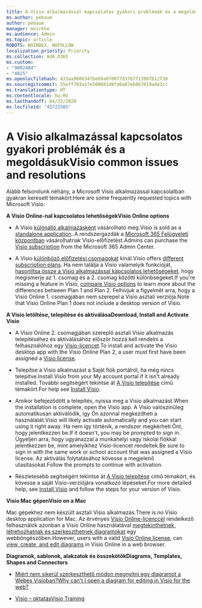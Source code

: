 ```yaml
---
title: A Visio alkalmazással kapcsolatos gyakori problémák és a megoldásuk
ms.author: pebaum
author: pebaum
manager: mnirkhe
ms.audience: Admin
ms.topic: article
ROBOTS: NOINDEX, NOFOLLOW
localization_priority: Priority
ms.collection: Adm_O365
ms.custom:
- "9002484"
- "4825"
ms.openlocfilehash: 433aa9606347be69a070077d376771396fb12f30
ms.sourcegitcommit: 55eff703a17e500681d8fa6a87eb067019ade3cc
ms.translationtype: HT
ms.contentlocale: hu-HU
ms.lasthandoff: 04/22/2020
ms.locfileid: "43722585"
---
```

# <a name="visio-common-issues-and-resolutions"></a><span data-ttu-id="621cb-102">A Visio alkalmazással kapcsolatos gyakori problémák és a megoldásuk</span><span class="sxs-lookup"><span data-stu-id="621cb-102">Visio common issues and resolutions</span></span>

<span data-ttu-id="621cb-103">Alább felsorolunk néhány, a Microsoft Visio alkalmazással kapcsolatban gyakran keresett témakört:</span><span class="sxs-lookup"><span data-stu-id="621cb-103">Here are some frequently requested topics with Microsoft Visio:</span></span>

<span data-ttu-id="621cb-104">**A Visio Online-nal kapcsolatos lehetőségek**</span><span class="sxs-lookup"><span data-stu-id="621cb-104">**Visio Online options**</span></span>

- <span data-ttu-id="621cb-105">A Visio [különálló alkalmazásként](https://products.office.com/visio/flowchart-software) vásárolható meg.</span><span class="sxs-lookup"><span data-stu-id="621cb-105">Visio is sold as a [standalone application](https://products.office.com/visio/flowchart-software).</span></span> <span data-ttu-id="621cb-106">A rendszergazdák a [Microsoft 365 Felügyeleti központban](https://docs.microsoft.com/alchemyinsights/purchase-visio-subscription) vásárolhatnak Visio-előfizetést.</span><span class="sxs-lookup"><span data-stu-id="621cb-106">Admins can purchase the [Visio subscription](https://docs.microsoft.com/alchemyinsights/purchase-visio-subscription) from the Microsoft 365 Admin Center.</span></span>

- <span data-ttu-id="621cb-107">A Visio [különböző előfizetési csomagokat](https://products.office.com/visio/microsoft-visio-plans-and-pricing-compare-visio-options) kínál.</span><span class="sxs-lookup"><span data-stu-id="621cb-107">Visio offers [different subscription plans](https://products.office.com/visio/microsoft-visio-plans-and-pricing-compare-visio-options).</span></span> <span data-ttu-id="621cb-108">Ha nem találja a Visio valamelyik funkcióját, [hasonlítsa össze a Visio alkalmazással kapcsolatos lehetőségeket](https://products.office.com/visio/microsoft-visio-plans-and-pricing-compare-visio-options), hogy megismerje az 1. csomag és a 2. csomag közötti különbségeket.</span><span class="sxs-lookup"><span data-stu-id="621cb-108">If you're missing a feature in Visio, [compare Visio options](https://products.office.com/visio/microsoft-visio-plans-and-pricing-compare-visio-options) to learn more about the differences between Plan 1 and Plan 2.</span></span>  <span data-ttu-id="621cb-109">Felhívjuk a figyelmét arra, hogy a Visio Online 1. csomagjában nem szerepel a Visio asztali verziója.</span><span class="sxs-lookup"><span data-stu-id="621cb-109">Note that Visio Online Plan 1 does not include a desktop version of Visio.</span></span>

<span data-ttu-id="621cb-110">**A Visio letöltése, telepítése és aktiválása**</span><span class="sxs-lookup"><span data-stu-id="621cb-110">**Download, Install and Activate Visio**</span></span>

- <span data-ttu-id="621cb-111">A Visio Online 2. csomagjában szereplő asztali Visio alkalmazás telepítéséhez és aktiválásához először hozzá kell rendelni a felhasználóhoz egy [Visio-licencet](https://docs.microsoft.com/office365/admin/subscriptions-and-billing/assign-licenses-to-users).</span><span class="sxs-lookup"><span data-stu-id="621cb-111">To install and activate the Visio desktop app with the Visio Online Plan 2, a user must first have been assigned a [Visio license](https://docs.microsoft.com/office365/admin/subscriptions-and-billing/assign-licenses-to-users).</span></span>

- <span data-ttu-id="621cb-112">Telepítse a Visio alkalmazást a Saját fiók portálról, ha még nincs telepítve.</span><span class="sxs-lookup"><span data-stu-id="621cb-112">Install Visio from your My account portal if it isn't already installed.</span></span> <span data-ttu-id="621cb-113">További segítségért tekintse át [A Visio telepítése](https://support.office.com/article/f98f21e3-aa02-4827-9167-ddab5b025710) című témakört.</span><span class="sxs-lookup"><span data-stu-id="621cb-113">For help see [Install Visio](https://support.office.com/article/f98f21e3-aa02-4827-9167-ddab5b025710).</span></span>

- <span data-ttu-id="621cb-114">Amikor befejeződött a telepítés, nyissa meg a Visio alkalmazást.</span><span class="sxs-lookup"><span data-stu-id="621cb-114">When the installation is complete, open the Visio app.</span></span> <span data-ttu-id="621cb-115">A Visio valószínűleg automatikusan aktiválódik, így Ön azonnal megkezdheti a használatát.</span><span class="sxs-lookup"><span data-stu-id="621cb-115">Visio will likely activate automatically and you can start using it right away.</span></span> <span data-ttu-id="621cb-116">Ha nem így történik, a rendszer megkérheti Önt, hogy jelentkezzen be.</span><span class="sxs-lookup"><span data-stu-id="621cb-116">If it doesn't, you may be prompted to sign in.</span></span> <span data-ttu-id="621cb-117">Ügyeljen arra, hogy ugyanazzal a munkahelyi vagy iskolai fiókkal jelentkezzen be, mint amelyikhez Visio-licencet rendeltek.</span><span class="sxs-lookup"><span data-stu-id="621cb-117">Be sure to sign in with the same work or school account that was assigned a Visio license.</span></span> <span data-ttu-id="621cb-118">Az aktiválás folytatásához kövesse a megjelenő utasításokat.</span><span class="sxs-lookup"><span data-stu-id="621cb-118">Follow the prompts to continue with activation.</span></span>

- <span data-ttu-id="621cb-119">Részletesebb segítségért tekintse át [A Visio telepítése](https://support.office.com/article/f98f21e3-aa02-4827-9167-ddab5b025710) című témakört, és kövesse a saját Visio-verziójára vonatkozó lépéseket.</span><span class="sxs-lookup"><span data-stu-id="621cb-119">For more detailed help, see [Install Visio](https://support.office.com/article/f98f21e3-aa02-4827-9167-ddab5b025710) and follow the steps for your version of Visio.</span></span>

<span data-ttu-id="621cb-120">**Visio Mac gépen**</span><span class="sxs-lookup"><span data-stu-id="621cb-120">**Visio on a Mac**</span></span>

<span data-ttu-id="621cb-121">Mac gépekhez nem készült asztali Visio alkalmazás.</span><span class="sxs-lookup"><span data-stu-id="621cb-121">There is no Visio desktop application for Mac.</span></span> <span data-ttu-id="621cb-122">Az érvényes [Visio Online-licenccel](https://docs.microsoft.com/office365/admin/subscriptions-and-billing/assign-licenses-to-users) rendelkező felhasználók azonban a Visio Online használatával [megtekinthetnek, létrehozhatnak és szerkeszthetnek diagramokat](https://support.office.com/article/06f04845-91b8-4e8f-881f-a43c970735fc) egy webböngészőben.</span><span class="sxs-lookup"><span data-stu-id="621cb-122">However, users with a valid [Visio Online license](https://docs.microsoft.com/office365/admin/subscriptions-and-billing/assign-licenses-to-users), can [view, create, and edit diagrams](https://support.office.com/article/06f04845-91b8-4e8f-881f-a43c970735fc) in Visio Online in a web browser.</span></span>

<span data-ttu-id="621cb-123">**Diagramok, sablonok, alakzatok és összekötők**</span><span class="sxs-lookup"><span data-stu-id="621cb-123">**Diagrams, Templates, Shapes and Connectors**</span></span>

- [<span data-ttu-id="621cb-124">Miért nem sikerül szerkeszthető módon megnyitni egy diagramot a Webes Visioban?</span><span class="sxs-lookup"><span data-stu-id="621cb-124">Why can't I open a diagram for editing in Visio for the web?</span></span>](https://support.microsoft.com/office/ea4a23d3-21d3-4878-945e-cf1be4140357)

- [<span data-ttu-id="621cb-125">Visio – oktatás</span><span class="sxs-lookup"><span data-stu-id="621cb-125">Visio Training</span></span>](https://support.office.com/article/visio-training-e058bcfa-1d90-4653-afc6-e84d54cf94a6)
